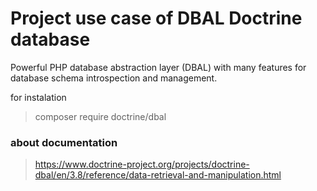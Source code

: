 # Project use case of DBAL Doctrine database

Powerful PHP database abstraction layer (DBAL) with many features for database schema introspection and management.



for instalation

> composer require doctrine/dbal

### about documentation

> https://www.doctrine-project.org/projects/doctrine-dbal/en/3.8/reference/data-retrieval-and-manipulation.html
